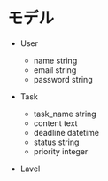 # モデル

* User
    * name string
    * email string
    * password string

* Task
    * task_name string
    * content text
    * deadline datetime
    * status string
    * priority integer

* Lavel
